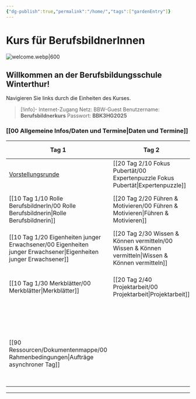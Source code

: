 ```yaml
---
{"dg-publish":true,"permalink":"/home/","tags":["gardenEntry"]}
---
```


# Kurs für BerufsbildnerInnen
![welcome.webp|600](/img/user/welcome.webp)
## Willkommen an der Berufsbildungsschule Winterthur!
Navigieren Sie links durch die Einheiten des Kurses. 
>[!info]- Internet-Zugang
>Netz: BBW-Guest
>Benutzername: **Berufsbildnerkurs**
>Passwort: **BBK3HG2025**
### [[00 Allgemeine Infos/Daten und Termine\|Daten und Termine]]

| **Tag 1**                                                                                                                                        | **Tag 2**                                                     | **Tag 3**                                                       | *Dokumentation* (Asynchroner Tag)                |
| ------------------------------------------------------------------------------------------------------------------------------------------------ | ------------------------------------------------------------- | --------------------------------------------------------------- | ------------------------------------------------ |
| [Vorstellungsrunde](https://tools.fobizz.com/pinboard/public_boards/27a44315-196b-4568-9abc-383629b3b296?token=4ee81fe91d10da9519f05bed25aabfa3) | [[20 Tag 2/10 Fokus Pubertät/00 Expertenpuzzle Fokus Pubertät\|Expertenpuzzle]]          | [[30 Tag 3/10 Vier-Ohren Modell/00 Vier-Ohren-Modell\|Das Vier-Ohren-Modell]]                 | [[90 Ressourcen/Dokumentenmappe/00 Rahmenbedingungen\|00 Rahmenbedingungen]]                         |
| [[10 Tag 1/10 Rolle BerufsbildnerIn/00 Rolle Berufsbildnerin\|Rolle Berufsbildnerin]]                                                                                              | [[20 Tag 2/20 Führen & Motivieren/00 Führen & Motivieren\|Führen & Motivieren]]               | [[30 Tag 3/20 Gespräche&Konflikte/00 Gespräche&Konflikte\|Gespräche&Konflikte]]                 | [[90 Ressourcen/Dokumentenmappe/01 Auftrag «Auswahl und Anstellung»\|01 Auftrag «Auswahl und Anstellung»]]          |
| [[10 Tag 1/20 Eigenheiten junger Erwachsener/00 Eigenheiten junger Erwachsener\|Eigenheiten junger Erwachsener]]                                                                            | [[20 Tag 2/30 Wissen & Können vermitteln/00 Wissen & Können vermitteln\|Wissen & Können vermitteln]] | [[30 Tag 3/30 Didaktik & Pädagogik/01 Bloom & Hattie\|Didaktik&Pädagogik des Lernens]]           | [[90 Ressourcen/Dokumentenmappe/02 Auftrag Integration in den Lehrbetrieb\|02 Auftrag Integration in den Lehrbetrieb]]    |
| [[10 Tag 1/30 Merkblätter/00 Merkblätter\|Merkblätter]]                                                                                                                  | [[20 Tag 2/40 Projektarbeit/00 Projektarbeit\|Projektarbeit]]                           | [[30 Tag 3/50 Lerndokumentation und Bildungsbericht/00 Lerndokumentation\| Die Lerndokumentation]]                | [[90 Ressourcen/Dokumentenmappe/03 Auftrag Planung betriebliche Grundbildung\|03 Auftrag Planung betriebliche Grundbildung]] |
|                                                                                                                                                  |                                                               | [[30 Tag 3/40 Bildungsbericht/00 Bildungsbericht\|Der Bildungsbericht]]                     | [[90 Ressourcen/Dokumentenmappe/04 Auftrag Fokus Pubertät\|04 Auftrag Fokus Pubertät]]                    |
| [[90 Ressourcen/Dokumentenmappe/00 Rahmenbedingungen\|Aufträge asynchroner Tag]]                                                                                               |                                                               | [[30 Tag 3/60 Tyrannen müssen nicht sein/01 Jugendlichen im Berufsleben\|Jugendlichen im Berufsleben]] |                                                  |
|                                                                                                                                                  |                                                               | [[30 Tag 3/70 Psychologie/01 Krisen in der Adoleszenz\|Psychische Gesundheit]]          |                                                  |

---



